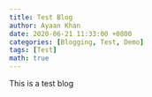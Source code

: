 ```yaml
---
title: Test Blog
author: Ayaan Khan
date: 2020-06-21 11:33:00 +0800
categories: [Blogging, Test, Demo]
tags: [Test]
math: true
---
```


This is a test blog